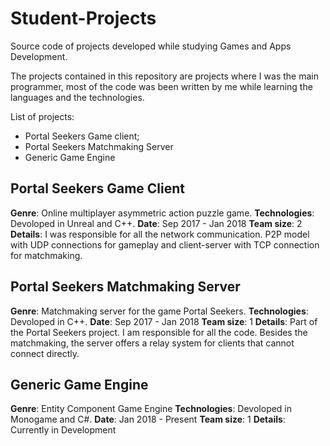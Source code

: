 # Student-Projects
Source code of projects developed while studying Games and Apps Development.

The projects contained in this repository are projects where I was the main programmer, most of the code was been written by me while learning the languages and the technologies.
 
List of projects:
- Portal Seekers Game client;
- Portal Seekers Matchmaking Server
- Generic Game Engine 


## Portal Seekers Game Client

**Genre**: Online multiplayer asymmetric action puzzle game. 
**Technologies**: Devoloped in Unreal and C++.
**Date**: Sep 2017 - Jan 2018
**Team size**: 2
**Details**: I was responsible for all the network communication. P2P model with UDP connections for gameplay and client-server with TCP connection for matchmaking.


## Portal Seekers Matchmaking Server

**Genre**: Matchmaking server for the game Portal Seekers. 
**Technologies**: Devoloped in C++.
**Date**: Sep 2017 - Jan 2018
**Team size**: 1
**Details**: Part of the Portal Seekers project. I am responsible for all the code. Besides the matchmaking, the server offers a relay system for clients that cannot connect directly. 


## Generic Game Engine

**Genre**: Entity Component Game Engine
**Technologies**: Devoloped in Monogame and C#.
**Date**: Jan 2018 - Present
**Team size**: 1
**Details**: Currently in Development
